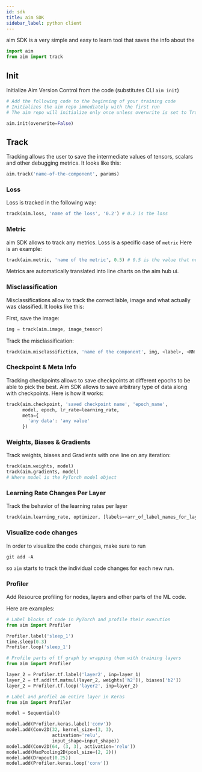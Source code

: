 ```yaml
---
id: sdk
title: aim SDK
sidebar_label: python client
---
```

aim SDK is a very simple and easy to learn tool that saves the info about the

```py
import aim
from aim import track
```

## Init

Initialize Aim Version Control from the code (substitutes CLI `aim init`)

```py
# Add the following code to the beginning of your training code
# Initializes the aim repo immediately with the first run
# The aim repo will initialize only once unless overwrite is set to True

aim.init(overwrite=False)
```

## Track

Tracking allows the user to save the intermediate values of tensors, scalars and other debugging metrics. It looks like this:
```py
aim.track('name-of-the-component', params)
```

### Loss
Loss is tracked in the following way:
```py
track(aim.loss, 'name of the loss', '0.2') # 0.2 is the loss
```

### Metric
aim SDK allows to track any metrics. Loss is a specific case of `metric`
Here is an example:

```py
track(aim.metric, 'name of the metric', 0.5) # 0.5 is the value that needs to be passed
```
Metrics are automatically translated into line charts on the aim hub ui.

### Misclassification
Misclassifications allow to track the correct lable, image and what actually was classified. It looks like this:

First, save the image:
```py
img = track(aim.image, image_tensor)
```
Track the misclassification:
```py
track(aim.misclassifiction, 'name of the component', img, <label>, <NN output>)
```

### Checkpoint & Meta Info
Tracking checkpoints allows to save checkpoints at different epochs to be able to pick the best.
Aim SDK allows to save arbitrary type of data along with checkpoints. Here is how it works:
```py
track(aim.checkpoint, 'saved checkpoint name', 'epoch_name',
      model, epoch, lr_rate=learning_rate,
      meta={
        'any data': 'any value'
      })
```

### Weights, Biases & Gradients
Track weights, biases and Gradients with one line on any iteration:
```py
track(aim.weights, model)
track(aim.gradients, model)
# Where model is the PyTorch model object
```

### Learning Rate Changes Per Layer
Track the behavior of the learning rates per layer
```py
track(aim.learning_rate, optimizer, [labels=<arr_of_label_names_for_layers>])
```

### Visualize code changes
In order to visualize the code changes, make sure to run
```shell
git add -A
```
so `aim` starts to track the individual code changes for each new run.


### Profiler
Add Resource profiling for nodes, layers and other parts of the ML code.

Here are examples:
<div>
<!--DOCUSAURUS_CODE_TABS-->
<!--PyTorch-->

```py
# Label blocks of code in PyTorch and profile their execution
from aim import Profiler

Profiler.label('sleep_1')
time.sleep(0.3)
Profiler.loop('sleep_1')
```
<!--Tensorflow-->

```py
# Profile parts of tf graph by wrapping them with training layers
from aim import Profiler

layer_2 = Profiler.tf.label('layer2', inp=layer_1)
layer_2 = tf.add(tf.matmul(layer_2, weights['h2']), biases['b2'])
layer_2 = Profiler.tf.loop('layer2', inp=layer_2)
```

<!--Keras-->

```py
# Label and profiel an entire layer in Keras
from aim import Profiler

model = Sequential()

model.add(Profiler.keras.label('conv'))
model.add(Conv2D(32, kernel_size=(3, 3),
                 activation='relu',
                 input_shape=input_shape))
model.add(Conv2D(64, (3, 3), activation='relu'))
model.add(MaxPooling2D(pool_size=(2, 2)))
model.add(Dropout(0.25))
model.add(Profiler.keras.loop('conv'))
```

<!--END_DOCUSAURUS_CODE_TABS-->
</div>
